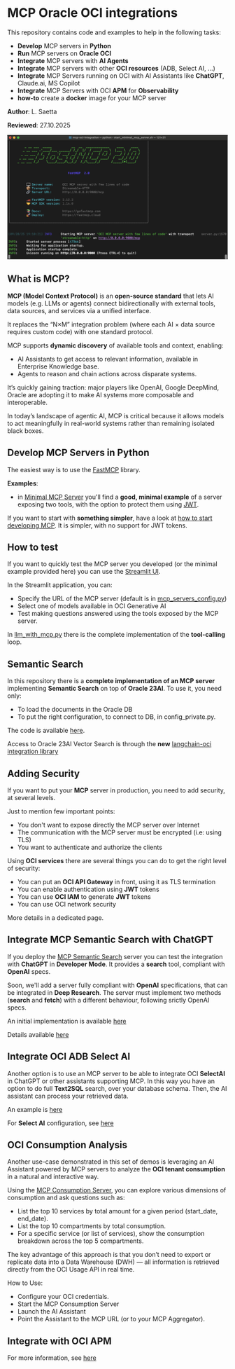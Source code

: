 # MCP Oracle OCI integrations
This repository contains code and examples to help in the following tasks:
* **Develop** MCP servers in **Python**
* **Run** MCP servers on **Oracle OCI**
* **Integrate** MCP servers with **AI Agents**
* **Integrate** MCP servers with other **OCI resources** (ADB, Select AI, ...)
* **Integrate** MCP Servers running on OCI with AI Assistants like **ChatGPT**, Claude.ai, MS Copilot
* **Integrate** MCP Servers with OCI **APM** for **Observability**
* **how-to** create a **docker** image for your MCP server

**Author**: L. Saetta

**Reviewed**: 27.10.2025

![MCP console](./images/mcp_cli.png)

## What is MCP?
**MCP (Model Context Protocol)** is an **open-source standard** that lets AI models (e.g. LLMs or agents) connect bidirectionally with external tools, data sources, and services via a unified interface. 

It replaces the “N×M” integration problem (where each AI × data source requires custom code) with one standard protocol. 

MCP supports **dynamic discovery** of available tools and context, enabling:
* AI Assistants to get access to relevant information, available in Enterprise Knowledge base.
* Agents to reason and chain actions across disparate systems. 

It’s quickly gaining traction: major players like OpenAI, Google DeepMind, Oracle are adopting it to make AI systems more composable and interoperable. 

In today’s landscape of agentic AI, MCP is critical because it allows models to act meaningfully in real-world systems rather than remaining isolated black boxes.

## Develop MCP Servers in Python
The easiest way is to use the [FastMCP](https://gofastmcp.com/getting-started/welcome) library.

**Examples**:
* in [Minimal MCP Server](./minimal_mcp_server.py) you'll find a **good, minimal example** of a server exposing two tools, with the option to protect them using [JWT](https://www.jwt.io/introduction#what-is-json-web-token).

If you want to start with **something simpler**, have a look at [how to start developing MCP](./docs/how_to_start_mcp.md). It is simpler, with no support for JWT tokens.

## How to test
If you want to quickly test the MCP server you developed (or the minimal example provided here) you can use the [Streamlit UI](./ui_mcp_agent.py).

In the Streamlit application, you can:
* Specify the URL of the MCP server (default is in [mcp_servers_config.py](./mcp_servers_config.py))
* Select one of models available in OCI Generative AI
* Test making questions answered using the tools exposed by the MCP server.

In [llm_with_mcp.py](./llm_with_mcp.py) there is the complete implementation of the **tool-calling** loop.

## Semantic Search
In this repository there is a **complete implementation of an MCP server** implementing **Semantic Search** on top of **Oracle 23AI**.
To use it, you need only:
* To load the documents in the Oracle DB
* To put the right configuration, to connect to DB, in config_private.py.

The code is available [here](./mcp_semantic_search_with_iam.py). 

Access to Oracle 23AI Vector Search is through the **new** [langchain-oci integration library](https://github.com/oracle/langchain-oracle)

## Adding Security
If you want to put your **MCP** server in production, you need to add security, at several levels.

Just to mention few important points:
* You don't want to expose directly the MCP server over Internet
* The communication with the MCP server must be encrypted (i.e: using TLS)
* You want to authenticate and authorize the clients

Using **OCI services** there are several things you can do to get the right level of security:
* You can put an **OCI API Gateway** in front, using it as TLS termination
* You can enable authentication using **JWT** tokens
* You can use **OCI IAM** to generate **JWT** tokens
* You can use OCI network security

More details in a dedicated page.

## Integrate MCP Semantic Search with ChatGPT
If you deploy the [MCP Semantic Search](./mcp_semantic_search_with_iam.py) server you can test the integration with **ChatGPT** in **Developer Mode**. It provides a **search** tool, compliant with **OpenAI** specs. 

Soon, we'll add a server fully compliant with **OpenAI** specifications, that can be integrated in **Deep Research**. The server must implement two methods (**search** and **fetch**) with a different behaviour, following srictly OpenAI specs.

An initial implementation is available [here](./mcp_deep_research_with_iam.py)

Details available [here](./docs/integrate_chatgpt.md)

## Integrate OCI ADB Select AI
Another option is to use an MCP server to be able to integrate OCI **SelectAI** in ChatGPT or other assistants supporting MCP.
In this way you have an option to do full **Text2SQL** search, over your database schema. Then, the AI assistant can process your retrieved data.

An example is [here](./mcp_selectai.py)

For **Select AI** configuration, see [here](./configure_select_ai.md)

## OCI Consumption Analysis
Another use-case demonstrated in this set of demos is leveraging an AI Assistant powered by MCP servers to analyze the **OCI tenant consumption** in a natural and interactive way.

Using the [MCP Consumption Server](./mcp_consumption.py), you can explore various dimensions of consumption and ask questions such as:
* List the top 10 services by total amount for a given period (start_date, end_date).
* List the top 10 compartments by total consumption.
* For a specific service (or list of services), show the consumption breakdown across the top 5 compartments.

The key advantage of this approach is that you don’t need to export or replicate data into a Data Warehouse (DWH) — all information is retrieved directly from the OCI Usage API in real time.

How to Use:
* Configure your OCI credentials.
* Start the MCP Consumption Server
* Launch the AI Assistant
* Point the Assistant to the MCP URL (or to your MCP Aggregator).

## Integrate with OCI APM
For more information, see [here](./docs/integrate_apm.md)

